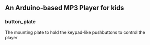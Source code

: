 ## An Arduino-based MP3 Player for kids

### button_plate

The mounting plate to hold the keypad-like pushbuttons to control the player